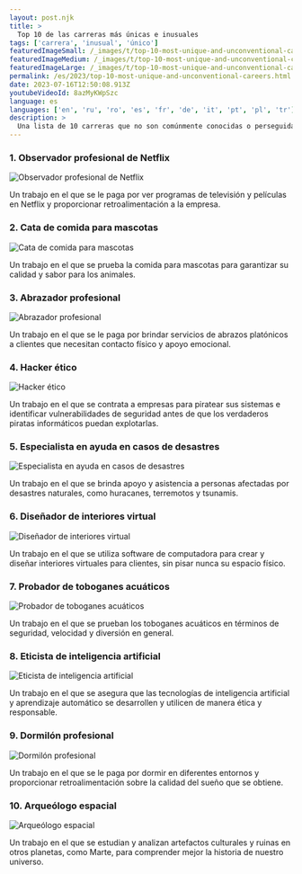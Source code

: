 ```yaml
---
layout: post.njk
title: >
  Top 10 de las carreras más únicas e inusuales
tags: ['carrera', 'inusual', 'único']
featuredImageSmall: /_images/t/top-10-most-unique-and-unconventional-careers-cover-es-small.webp
featuredImageMedium: /_images/t/top-10-most-unique-and-unconventional-careers-cover-es-medium.webp
featuredImageLarge: /_images/t/top-10-most-unique-and-unconventional-careers-cover-es-large.webp
permalink: /es/2023/top-10-most-unique-and-unconventional-careers.html
date: 2023-07-16T12:50:08.913Z
youtubeVideoId: 8azMyKWpSzc
language: es
languages: ['en', 'ru', 'ro', 'es', 'fr', 'de', 'it', 'pt', 'pl', 'tr']
description: >
  Una lista de 10 carreras que no son comúnmente conocidas o perseguidas, pero que ofrecen oportunidades interesantes y satisfactorias para quienes las eligen.
---
```


### 1. Observador profesional de Netflix

![Observador profesional de Netflix](/_images/1/15fc0e1af20afe5f235dccb1b0ed4694-medium.webp)

Un trabajo en el que se le paga por ver programas de televisión y películas en Netflix y proporcionar retroalimentación a la empresa.

### 2. Cata de comida para mascotas

![Cata de comida para mascotas](/_images/3/3a17c73391beed6260fd7827cc986d5e-medium.webp)

Un trabajo en el que se prueba la comida para mascotas para garantizar su calidad y sabor para los animales.

### 3. Abrazador profesional

![Abrazador profesional](/_images/a/a349fc3a5b0f6a5a7f77e7693b94bf2a-medium.webp)

Un trabajo en el que se le paga por brindar servicios de abrazos platónicos a clientes que necesitan contacto físico y apoyo emocional.

### 4. Hacker ético

![Hacker ético](/_images/d/db39d6ea94b0cd77ebcd0f7387d0c8ba-medium.webp)

Un trabajo en el que se contrata a empresas para piratear sus sistemas e identificar vulnerabilidades de seguridad antes de que los verdaderos piratas informáticos puedan explotarlas.

### 5. Especialista en ayuda en casos de desastres

![Especialista en ayuda en casos de desastres](/_images/2/2b03d9e6ef757d750abecc5fcc986878-medium.webp)

Un trabajo en el que se brinda apoyo y asistencia a personas afectadas por desastres naturales, como huracanes, terremotos y tsunamis.

### 6. Diseñador de interiores virtual

![Diseñador de interiores virtual](/_images/e/e4cdad15d838a13ed29f16dbad071b24-medium.webp)

Un trabajo en el que se utiliza software de computadora para crear y diseñar interiores virtuales para clientes, sin pisar nunca su espacio físico.

### 7. Probador de toboganes acuáticos

![Probador de toboganes acuáticos](/_images/b/b0850ec02f817b7836dbfb5ac6e2b434-medium.webp)

Un trabajo en el que se prueban los toboganes acuáticos en términos de seguridad, velocidad y diversión en general.

### 8. Eticista de inteligencia artificial

![Eticista de inteligencia artificial](/_images/6/602673d9bce74be0f3aa0731f9828db2-medium.webp)

Un trabajo en el que se asegura que las tecnologías de inteligencia artificial y aprendizaje automático se desarrollen y utilicen de manera ética y responsable.

### 9. Dormilón profesional

![Dormilón profesional](/_images/f/f180c2d6cccbcd20043efa1df0589bca-medium.webp)

Un trabajo en el que se le paga por dormir en diferentes entornos y proporcionar retroalimentación sobre la calidad del sueño que se obtiene.

### 10. Arqueólogo espacial

![Arqueólogo espacial](/_images/5/551b1f61800030863a3aa879f32a84de-medium.webp)

Un trabajo en el que se estudian y analizan artefactos culturales y ruinas en otros planetas, como Marte, para comprender mejor la historia de nuestro universo.


